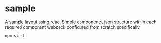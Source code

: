 # sample
A sample layout using react
Simple components, json structure within each required component
webpack configured from scratch specifically

```npm install
npm start
